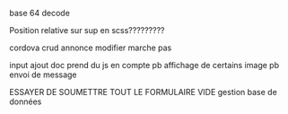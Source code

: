 base 64 decode

Position relative sur sup en scss????????? <!--! OK -->
<!-- ! BACK END  -->
<!--^ regler le probleme a la connexion et deconnexion  --> <!--! OK PARTIEL -->
<!-- ! FONRT END  -->
cordova 
crud annonce modifier marche pas 

input ajout doc prend du js en compte
pb affichage de certains image 
pb envoi de message 


ESSAYER DE SOUMETTRE TOUT LE FORMULAIRE VIDE 
gestion base de données 

